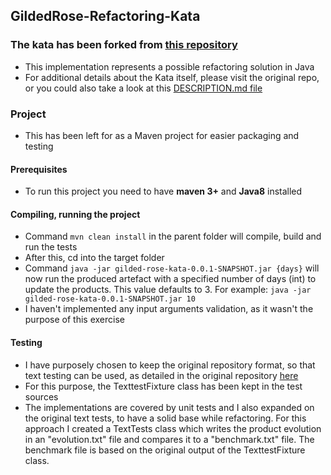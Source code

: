 ## GildedRose-Refactoring-Kata

### The kata has been forked from [this repository](https://github.com/emilybache/GildedRose-Refactoring-Kata)
* This implementation represents a possible refactoring solution in Java
* For additional details about the Kata itself, please visit the original repo, or you could also take a 
look at this [DESCRIPTION.md file](DESCRIPTION.md) 
  
### Project
* This has been left for as a Maven project for easier packaging and testing

#### Prerequisites
* To run this project you need to have **maven 3+** and **Java8** installed

#### Compiling, running the project
* Command ``mvn clean install`` in the parent folder will compile, build and run the tests
* After this, cd into the target folder
* Command ``java -jar gilded-rose-kata-0.0.1-SNAPSHOT.jar {days}`` will now run the produced artefact with a 
specified number of days (int) to update the products. 
    This value defaults to 3.
    For example: ``java -jar gilded-rose-kata-0.0.1-SNAPSHOT.jar 10``
* I haven't implemented any input arguments validation, as it wasn't the purpose of this exercise


#### Testing
* I have purposely chosen to keep the original repository format, so that text testing can be used, 
as detailed in the original repository [here](https://github.com/emilybache/GildedRose-Refactoring-Kata/tree/master/texttests)
* For this purpose, the TexttestFixture class has been kept in the test sources
* The implementations are covered by unit tests and I also expanded on the original text tests, 
to have a solid base while refactoring. For this approach I created a TextTests class which writes the product evolution
in an "evolution.txt" file and compares it to a "benchmark.txt" file. The benchmark file is based on the original output 
of the TexttestFixture class.